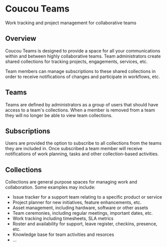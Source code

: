 # Coucou Teams

Work tracking and project management for collaborative teams

## Overview

Coucou Teams is designed to provide a space for all your communications within and between highly collaborative teams.
Team administrators create shared collections for tracking projects, engagements, services, etc.

Team members can manage subscriptions to these shared collections in order to receive notifications of changes and
participate in workflows, etc.

## Teams

Teams are defined by administrators as a group of users that should have access to a team's collections. When a member
is removed from a team they will no longer be able to view team collections.

## Subscriptions

Users are provided the option to subscribe to all collections from the teams they are included in. Once subscribed a team
member will receive notifications of work planning, tasks and other collection-based activities.

## Collections

Collections are general purpose spaces for managing work and collaboration. Some examples may include:

- Issue tracker for a support team relating to a specific product or service
- Project planner for new initiatives, feature enhancements, etc.
- Asset management, including hardware, software or other assets
- Team ceremonies, including regular meetings, important dates, etc.
- Work tracking including timesheets, SLA metrics
- Roster and availability for support, leave register, checkins, presence, etc.
- Knowledge base for team activities and resorces
- ...
